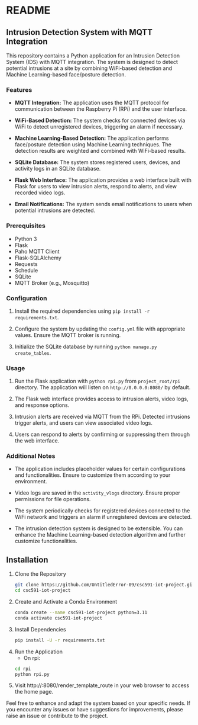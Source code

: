 # README

## Intrusion Detection System with MQTT Integration

This repository contains a Python application for an Intrusion Detection System (IDS) with MQTT integration. The system is designed to detect potential intrusions at a site by combining WiFi-based detection and Machine Learning-based face/posture detection.

### Features

- **MQTT Integration:** The application uses the MQTT protocol for communication between the Raspberry Pi (RPi) and the user interface.

- **WiFi-Based Detection:** The system checks for connected devices via WiFi to detect unregistered devices, triggering an alarm if necessary.

- **Machine Learning-Based Detection:** The application performs face/posture detection using Machine Learning techniques. The detection results are weighted and combined with WiFi-based results.

- **SQLite Database:** The system stores registered users, devices, and activity logs in an SQLite database.

- **Flask Web Interface:** The application provides a web interface built with Flask for users to view intrusion alerts, respond to alerts, and view recorded video logs.

- **Email Notifications:** The system sends email notifications to users when potential intrusions are detected.

### Prerequisites

- Python 3
- Flask
- Paho MQTT Client
- Flask-SQLAlchemy
- Requests
- Schedule
- SQLite
- MQTT Broker (e.g., Mosquitto)

### Configuration

1. Install the required dependencies using `pip install -r requirements.txt`.

2. Configure the system by updating the `config.yml` file with appropriate values. Ensure the MQTT broker is running.

3. Initialize the SQLite database by running `python manage.py create_tables`.

### Usage

1. Run the Flask application with `python rpi.py` from `project_root/rpi` directory. The application will listen on `http://0.0.0.0:8080/` by default.

2. The Flask web interface provides access to intrusion alerts, video logs, and response options.

3. Intrusion alerts are received via MQTT from the RPi. Detected intrusions trigger alerts, and users can view associated video logs.

4. Users can respond to alerts by confirming or suppressing them through the web interface.

### Additional Notes

- The application includes placeholder values for certain configurations and functionalities. Ensure to customize them according to your environment.

- Video logs are saved in the `activity_vlogs` directory. Ensure proper permissions for file operations.

- The system periodically checks for registered devices connected to the WiFi network and triggers an alarm if unregistered devices are detected.

- The intrusion detection system is designed to be extensible. You can enhance the Machine Learning-based detection algorithm and further customize functionalities.

## Installation

1. Clone the Repository
    ```bash
    git clone https://github.com/UntitledError-09/csc591-iot-project.git
    cd csc591-iot-project
    ```
2. Create and Activate a Conda Environment
    ```bash
    conda create --name csc591-iot-project python=3.11
    conda activate csc591-iot-project
    ```
3. Install Dependencies
    ```bash
    pip install -U -r requirements.txt
    ```
4. Run the Application
   - On rpi:
    ```bash
    cd rpi
    python rpi.py
    ```
5. Visit http://<device-ip>:8080/render_template_route in your web browser to access the home page.

Feel free to enhance and adapt the system based on your specific needs. If you encounter any issues or have suggestions for improvements, please raise an issue or contribute to the project.